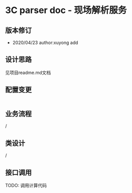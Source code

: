 3C parser doc - 现场解析服务
=================
  
版本修订
-----------------------------------

+ 2020/04/23  author:xuyong  add  

设计思路
-----------------------------------

见项目readme.md文档

配置变更
-----------------------------------

```xml

```

业务流程
-----------------------------------

/

类设计
-----------------------------------

/

接口调用
-----------------------------------

TODO: 调用计算代码

```c#

```
